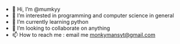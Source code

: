 - 👋 Hi, I’m @mumkyy
- 👀 I’m interested in programming and computer science in general
- 🌱 I’m currently learning python
- 💞️ I’m looking to collaborate on anything
- 📫 How to reach me : email me monkymansyt@gmail.com

<!---
mumkyy/mumkyy is a ✨ special ✨ repository because its `README.md` (this file) appears on your GitHub profile.
You can click the Preview link to take a look at your changes.
--->
